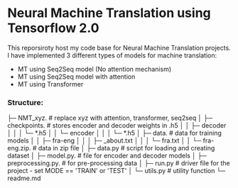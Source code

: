 # Neural Machine Translation using Tensorflow 2.0

This reporsiroty host my code base for Neural Machine Translation projects. I have implemented 3 different types of models for machine translation:
 - MT using Seq2Seq model (No attention mechanism)
 - MT using Seq2Seq model with attention
 - MT using Transformer 
 
 
 ### Structure: 
├─ NMT_xyz.             # replace xyz with attention, transformer, seq2seq
│  ├─ checkpoints.      # stores encoder and decoder weights in .h5
│  │  ├─ decoder
│  │  │  └─ *.h5
│  │  └─ encoder
│  │  │  └─ *.h5
│  ├─ data.             # data for training models
│  │  ├─ fra-eng
│  │  │  ├─ _about.txt
│  │  │  └─ fra.txt
│  │  └─ fra-eng.zip.   # data in zip file
│  ├─ data.py           # script for loading and creating dataset
│  ├─ model.py.         # file for encoder and decoder models
│  ├─ preprocessing.py. # for pre-processing data
│  ├─ run.py            # driver file for the project - set MODE == 'TRAIN' or 'TEST'
│  └─ utils.py          # utility function 
└─ readme.md            

 
 
